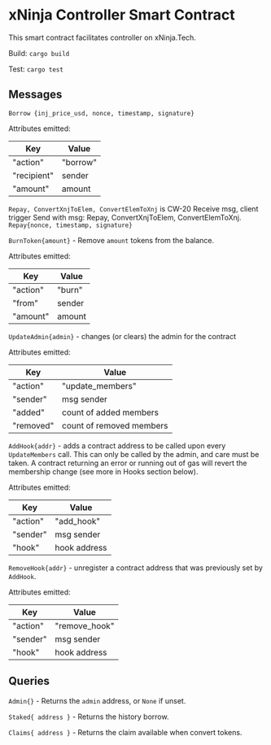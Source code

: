 # xNinja Controller Smart Contract

This smart contract facilitates controller on xNinja.Tech.

Build: `cargo build`

Test: `cargo test`

## Messages

`Borrow {inj_price_usd, nonce, timestamp, signature}`

Attributes emitted:

| Key        | Value      |
| ---------- | ---------- |
| "action"   | "borrow"   |
| "recipient"| sender     |
| "amount"   | amount     |

`Repay, ConvertXnjToElem, ConvertElemToXnj` is CW-20 Receive msg, client trigger Send with msg: Repay, ConvertXnjToElem, ConvertElemToXnj. `Repay{nonce, timestamp, signature}`

`BurnToken{amount}` - Remove `amount` tokens from the balance.

Attributes emitted:

| Key      | Value  |
| -------- | ------ |
| "action" | "burn" |
| "from"   | sender |
| "amount" | amount |

`UpdateAdmin{admin}` - changes (or clears) the admin for the contract

Attributes emitted:

| Key       | Value                    |
| --------- | ------------------------ |
| "action"  | "update_members"         |
| "sender"  | msg sender               |
| "added"   | count of added members   |
| "removed" | count of removed members |

`AddHook{addr}` - adds a contract address to be called upon every `UpdateMembers` call. This can only be called by the
admin, and care must be taken. A contract returning an error or running out of gas will revert the membership change
(see more in Hooks section below).

Attributes emitted:

| Key      | Value        |
| -------- | ------------ |
| "action" | "add_hook"   |
| "sender" | msg sender   |
| "hook"   | hook address |

`RemoveHook{addr}` - unregister a contract address that was previously set by `AddHook`.

Attributes emitted:

| Key      | Value         |
| -------- | ------------- |
| "action" | "remove_hook" |
| "sender" | msg sender    |
| "hook"   | hook address  |

## Queries

`Admin{}` - Returns the `admin` address, or `None` if unset.

`Staked{ address }` - Returns the history borrow.

`Claims{ address }` - Returns the claim available when convert tokens.
